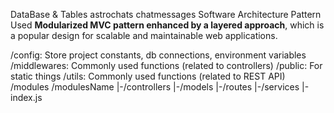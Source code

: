 DataBase & Tables
astrochats
    chatmessages
Software Architecture Pattern Used
 **Modularized MVC pattern enhanced by a layered approach**, which is a popular design for scalable and maintainable web applications.

/config: Store project constants, db connections, environment variables
/middlewares: Commonly used functions (related to controllers)
/public: For static things
/utils: Commonly used functions (related to REST API)
/modules
    /modulesName
        |-/controllers
        |-/models
        |-/routes
        |-/services
        |-index.js